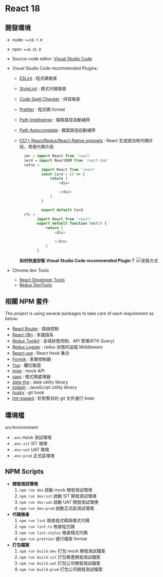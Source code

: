 # React 18

## 開發環境

- node: `>=18.7.0`
- npm: `>=8.15.0`
- Source-code editor: [Visual Studio Code](https://code.visualstudio.com/)
- Visual Studio Code recommended Plugins:

  - [ESLint](https://marketplace.visualstudio.com/items?itemName=dbaeumer.vscode-eslint) : 程式碼檢查
  - [StyleLint](https://marketplace.visualstudio.com/items?itemName=stylelint.vscode-stylelint) : 樣式代碼檢查
  - [Code Spell Checker](https://marketplace.visualstudio.com/items?itemName=streetsidesoftware.code-spell-checker) : 拼寫檢查
  - [Prettier](https://marketplace.visualstudio.com/items?itemName=esbenp.prettier-vscod) : 程式碼 format
  - [Path Intellisense](https://marketplace.visualstudio.com/items?itemName=christian-kohler.path-intellisense) : 檔案路徑自動補齊
  - [Path Autocomplete](https://marketplace.visualstudio.com/items?itemName=ionutvmi.path-autocomplete) : 檔案路徑自動補齊
  - [ES7+ React/Redux/React-Native snippets](https://marketplace.visualstudio.com/items?itemName=dsznajder.es7-react-js-snippets) : React 生成語法和代碼片段，常用代碼片段

    ```javascript
      imr → import React from 'react'
      imrd → import ReactDOM from 'react-dom'
      rafce →
              import React from 'react'
              const Card = () => {
                  return (
                      <div>

                      </div>
                  )
              }

              export default Card
      rfc →
            import React from 'react'
            export default function test() {
                return (
                    <div>

                    </div>
                )
            }
    ```

    **如何快速安裝 Visual Studio Code recommended Plugin？**
    ![安裝方式](src/assets/images/install-vscode-plugins.gif)

- Chrome dev Tools
  - [React Developer Tools](https://chrome.google.com/webstore/detail/react-developer-tools/fmkadmapgofadopljbjfkapdkoienihi)
  - [Redux DevTools](https://chrome.google.com/webstore/detail/redux-devtools/lmhkpmbekcpmknklioeibfkpmmfibljd)

## 相關 NPM 套件

The project is using several packages to take care of each requirement as below:

- [React Router](https://reactrouter.com/en/main) : 路由控制
- [React i18n](https://react.i18next.com/) : 多國語系
- [Redux Toolkit](https://redux-toolkit.js.org/) : 全域狀態控制、API 管理(RTK Query)
- [Redux Logger](https://github.com/LogRocket/redux-logger) : redux 狀態的追蹤 Middleware
- [React-use](https://github.com/streamich/react-use) : React Hook 集合
- [Formik](https://formik.org/) : 表單控制器
- [Yup](https://github.com/jquense/yup) : 欄位驗證
- [msw](https://mswjs.io/) : mock API
- [sass](https://github.com/sass/dart-sass) : 樣式預處理器
- [date-fns](https://date-fns.org/) : date utility library
- [lodash](https://lodash.com/) : JavaScript utility library
- [husky](https://typicode.github.io/husky/) : git hook
- [lint-staged](https://github.com/okonet/lint-staged) : 針對暫存的 git 文件運行 linter

## 環境檔

src/environment

- `.env` mock 測試環境
- `.env.sit` SIT 環境
- `.env:uat` UAT 環境
- `.env:prod` 正式區環境

## NPM Scripts

- **開發測試環境**
  1. `npm run dev` 啟動 mock 開發測試環境
  2. `npm run dev:sit` 啟動 SIT 開發測試環境
  3. `npm run dev:uat` 啟動 UAT 開發測試環境
  4. `npm run dev:prod` 啟動正式區測試環境
- **代碼檢查**
  1. `npm run lint` 檢查程式碼與樣式代碼
  2. `npm run lint:ts` 檢查程式碼
  3. `npm run lint:styles` 檢查樣式代碼
  4. `npm run prettier` 進行檔案 format
- **打包檔案**
  1. `npm run build:dev` 打包 mock 開發測試檔案
  2. `npm run build:sit` 打包華產開發測試檔案
  3. `npm run build:uat` 打包公司開發測試檔案
  4. `npm run build:prod` 打包公司開發測試檔案
